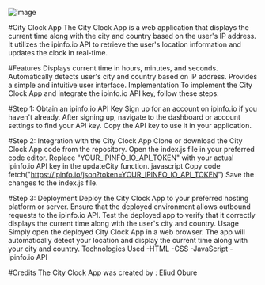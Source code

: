 ![image](https://github.com/Eliud254/city-clock/assets/109294381/1b2af08d-8091-430c-b6e2-8ce69620111b)

#City Clock App
The City Clock App is a web application that displays the current time along with the city and country based on the user's IP address. It utilizes the ipinfo.io API to retrieve the user's location information and updates the clock in real-time.

#Features
Displays current time in hours, minutes, and seconds.
Automatically detects user's city and country based on IP address.
Provides a simple and intuitive user interface.
Implementation
To implement the City Clock App and integrate the ipinfo.io API key, follow these steps:

#Step 1: Obtain an ipinfo.io API Key
Sign up for an account on ipinfo.io if you haven't already.
After signing up, navigate to the dashboard or account settings to find your API key.
Copy the API key to use it in your application.

#Step 2: Integration with the City Clock App
Clone or download the City Clock App code from the repository.
Open the index.js file in your preferred code editor.
Replace "YOUR_IPINFO_IO_API_TOKEN" with your actual ipinfo.io API key in the updateCity function.
javascript
Copy code
fetch("https://ipinfo.io/json?token=YOUR_IPINFO_IO_API_TOKEN")
Save the changes to the index.js file.

#Step 3: Deployment
Deploy the City Clock App to your preferred hosting platform or server.
Ensure that the deployed environment allows outbound requests to the ipinfo.io API.
Test the deployed app to verify that it correctly displays the current time along with the user's city and country.
Usage
Simply open the deployed City Clock App in a web browser.
The app will automatically detect your location and display the current time along with your city and country.
Technologies Used
-HTML
-CSS
-JavaScript
-ipinfo.io API

#Credits
The City Clock App was created by :
 Eliud Obure
